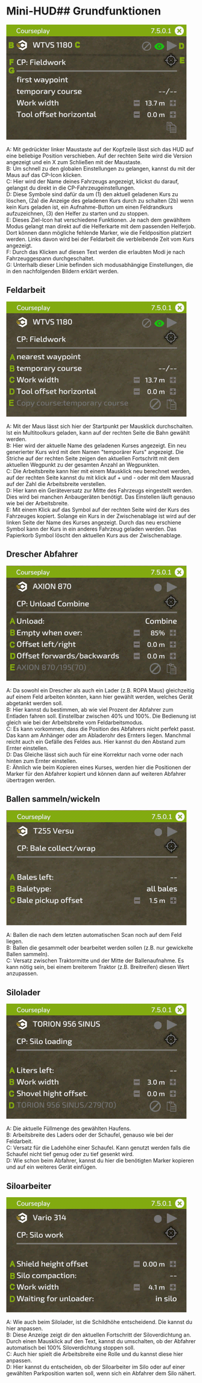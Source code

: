 # Mini-HUD## Grundfunktionen

![Image](../assets/images/minihudhelp_general_0_0_478_305.png)

  
A: Mit gedrückter linker Maustaste auf der Kopfzeile lässt sich das HUD auf eine beliebige Position verschieben. Auf der rechten Seite wird die Version angezeigt und ein X zum Schließen mit der Maustaste.  
B: Um schnell zu den globalen Einstellungen zu gelangen, kannst du mit der Maus auf das CP-Icon klicken.  
C: Hier wird der Name deines Fahrzeugs angezeigt, klickst du darauf, gelangst du direkt in die CP-Fahrzeugeinstellungen.  
D: Diese Symbole sind dafür da um (1) den aktuell geladenen Kurs zu löschen, (2a) die Anzeige des geladenen Kurs durch zu schalten (2b) wenn kein Kurs geladen ist, ein Aufnahme-Button um einen Feldrandkurs aufzuzeichnen, (3) den Helfer zu starten und zu stoppen.  
E: Dieses Ziel-Icon hat verschiedene Funktionen. Je nach dem gewähltem Modus gelangt man direkt auf die Helferkarte mit dem passenden Helferjob. Dort können dann mögliche fehlende Marker, wie die Feldposition platziert werden. Links davon wird bei der Feldarbeit die verbleibende Zeit vom Kurs angezeigt.  
F: Durch das Klicken auf diesen Text werden die erlaubten Modi je nach Fahrzeuggespann durchgeschaltet.  
G: Unterhalb dieser Linie befinden sich modusabhängige Einstellungen, die in den nachfolgenden Bildern erklärt werden.  


## Feldarbeit

![Image](../assets/images/minihudhelp_fieldwork_0_0_478_305.png)

  
A: Mit der Maus lässt sich hier der Startpunkt per Mausklick durchschalten. Ist ein Multitoolkurs geladen, kann auf der rechten Seite die Bahn gewählt werden.  
B: Hier wird der aktuelle Name des geladenen Kurses angezeigt. Ein neu generierter Kurs wird mit dem Namen "temporärer Kurs" angezeigt. Die Striche auf der rechten Seite zeigen den aktuellen Fortschritt mit dem aktuellen Wegpunkt zu der gesamten Anzahl an Wegpunkten.  
C: Die Arbeitsbreite kann hier mit einem Mausklick neu berechnet werden, auf der rechten Seite kannst du mit klick auf + und - oder mit dem Mausrad auf der Zahl die Arbeitsbreite verstellen.  
D: Hier kann ein Geräteversatz zur Mitte des Fahrzeugs eingestellt werden. Dies wird bei manchen Anbaugeräten benötigt. Das Einstellen läuft genauso wie bei der Arbeitsbreite.  
E: Mit einem Klick auf das Symbol auf der rechten Seite wird der Kurs des Fahrzeuges kopiert. Solange ein Kurs in der Zwischenablage ist wird auf der linken Seite der Name des Kurses angezeigt. Durch das neu erschiene Symbol kann der Kurs in ein anderes Fahrzeug geladen werden. Das Papierkorb Symbol löscht den aktuellen Kurs aus der Zwischenablage.  


## Drescher Abfahrer

![Image](../assets/images/minihudhelp_combineunload_0_0_478_305.png)

  
A: Da sowohl ein Drescher als auch ein Lader (z.B. ROPA Maus) gleichzeitig auf einem Feld arbeiten könnten, kann hier gewählt werden, welches Gerät abgetankt werden soll.  
B: Hier kannst du bestimmen, ab wie viel Prozent der Abfahrer zum Entladen fahren soll. Einstellbar zwischen 40% und 100%. Die Bedienung ist gleich wie bei der Arbeitsbreite vom Feldarbeitsmodus.  
C: Es kann vorkommen, dass die Position des Abfahrers nicht perfekt passt. Das kann am Anhänger oder am Abladerohr des Ernters liegen. Manchmal reicht auch ein Gefälle des Feldes aus. Hier kannst du den Abstand zum Ernter einstellen.  
D: Das Gleiche lässt sich auch für eine Korrektur nach vorne oder nach hinten zum Ernter einstellen.  
E: Ähnlich wie beim Kopieren eines Kurses, werden hier die Positionen der Marker für den Abfahrer kopiert und können dann auf weiteren Abfahrer übertragen werden.  


## Ballen sammeln/wickeln

![Image](../assets/images/minihudhelp_balecollect_0_0_478_305.png)

  
A: Ballen die nach dem letzten automatischen Scan noch auf dem Feld liegen.  
B: Ballen die gesammelt oder bearbeitet werden sollen (z.B. nur gewickelte Ballen sammeln).  
C: Versatz zwischen Traktormitte und der Mitte der Ballenaufnahme. Es kann nötig sein, bei einem breiterem Traktor (z.B. Breitreifen) diesen Wert anzupassen.  


## Silolader

![Image](../assets/images/minihudhelp_siloloader_0_0_478_305.png)

  
A: Die aktuelle Füllmenge des gewählten Haufens.  
B: Arbeitsbreite des Laders oder der Schaufel, genauso wie bei der Feldarbeit.  
C: Versatz für die Ladehöhe einer Schaufel. Kann genutzt werden falls die Schaufel nicht tief genug oder zu tief gesenkt wird.  
D: Wie schon beim Abfahrer, kannst du hier die benötigten Marker kopieren und auf ein weiteres Gerät einfügen.  


## Siloarbeiter

![Image](../assets/images/minihudhelp_siloworker_0_0_478_305.png)

  
A: Wie auch beim Silolader, ist die Schildhöhe entscheidend. Die kannst du hier anpassen.  
B: Diese Anzeige zeigt dir den aktuellen Fortschritt der Siloverdichtung an. Durch einen Mausklick auf den Text, kannst du umschalten, ob der Abfahrer automatisch bei 100% Siloverdichtung stoppen soll.  
C: Auch hier spielt die Arbeitsbreite eine Rolle und du kannst diese hier anpassen.  
D: Hier kannst du entscheiden, ob der Siloarbeiter im Silo oder auf einer gewählten Parkposition warten soll, wenn sich ein Abfahrer dem Silo nähert.  


